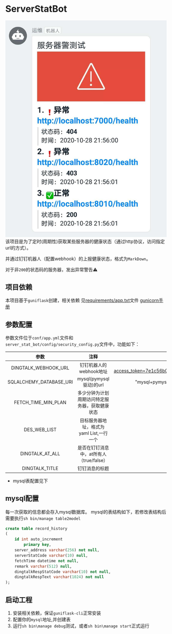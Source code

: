 # ServerStatBot 
![](tests/example1.jpg)
该项目是为了定时(周期性)获取某些服务器的健康状态（通过http协议，访问指定url的方式）。

并通过钉钉机器人（配置webhook）的上报健康状态，格式为`MarkDown`。

对于非`200`的状态码的服务器，发出异常警告⚠


## 项目依赖
本项目基于`guniflask`创建，相关依赖
见[requirements/app.txt](requirements/app.txt)文件
[gunicorn手册](https://docs.gunicorn.org/en/stable/settings.html)

## 参数配置
参数文件位于`conf/app.yml`文件和`server_stat_bot/config/security_config.py`文件中，功能如下：

| 参数 | 注释 | 样例 |
| :----: | :----: | :----: |
| DINGTALK_WEBHOOK_URL|钉钉机器人的webhook地址|  "https://oapi.dingtalk.com/robot/send?access_token=7e1c56b0r2dtc9ze9ct4553fe1490067be780476e4fz45v061c3dz3e079f8e"|
| SQLALCHEMY_DATABASE_URI|mysql(pymysql驱动)的url|  "mysql+pymysql://root:123456@localhost:3306/test?charset=UTF8MB4"|
| FETCH_TIME_MIN_PLAN|多少分钟为计划周期访问特定服务器，获取健康状态| 5 |
| DES_WEB_LIST|目标服务器地址，格式为yaml List,一行一个 | - "http://localhost:8000/health" |
| DINGTALK_AT_ALL| 是否在钉钉消息中，at所有人（true/false） | false |
| DINGTALK_TITLE| 钉钉消息的标题 | "服务器健康报警" |

* mysql表配置见下

## mysql配置
每一次获取的信息都会存入mysql数据库。
mysql的表结构如下，若修改表结构后需要执行```sh bin/manage table2model```
```sql
create table record_history
(
	id int auto_increment
		primary key,
	server_address varchar(256) not null,
	serverStatCode varchar(10) null,
	fetchTime datetime not null,
	remark varchar(512) null,
	dingtalkRespStatCode varchar(10) not null,
	dingtalkRespText varchar(1024) not null
);
```


## 启动工程
1. 安装相关依赖，保证`guniflask-cli`正常安装
2. 配置你的`mysql`地址,并创建表
3. 运行``` sh bin\manage debug ```测试，或者``` sh bin\manage start ```正式运行
